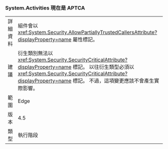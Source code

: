 ### <a name="systemactivities-is-now-aptca"></a>System.Activities 現在是 APTCA

|   |   |
|---|---|
|詳細資料|組件會以 <xref:System.Security.AllowPartiallyTrustedCallersAttribute?displayProperty=name> 屬性標記。|
|建議|衍生類別無法以 <xref:System.Security.SecurityCriticalAttribute?displayProperty=name> 標記。 以往衍生類型必須以 <xref:System.Security.SecurityCriticalAttribute?displayProperty=name> 標記。 不過，這項變更應該不會產生實際影響。|
|範圍|Edge|
|版本|4.5|
|類型|執行階段|

